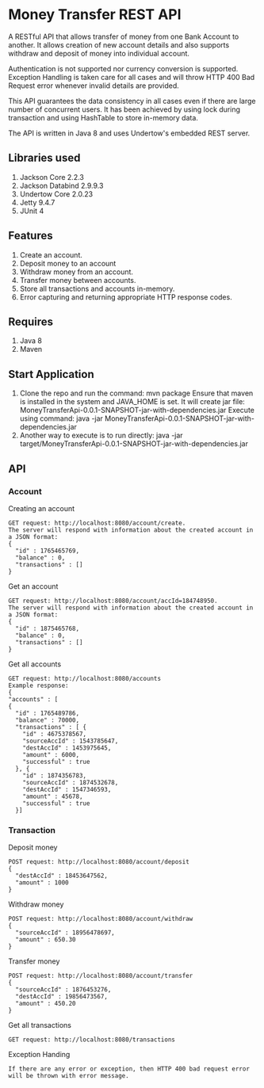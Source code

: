 # Money Transfer REST API

A RESTful API that allows transfer of money from one Bank Account to another. It allows creation of new account details and also supports withdraw and deposit of money into individual account.

Authentication is not supported nor currency conversion is supported. Exception Handling is taken care for all cases and will throw HTTP 400 Bad Request error whenever invalid details are provided. 

This API guarantees the data consistency in all cases even if there are large number of concurrent users. It has been achieved by using lock during transaction and using HashTable to store in-memory data.

The API is written in Java 8 and uses Undertow's embedded REST server.

## Libraries used
1. Jackson Core 2.2.3
2. Jackson Databind 2.9.9.3
3. Undertow Core 2.0.23
4. Jetty 9.4.7
5. JUnit 4

## Features
1. Create an account.
2. Deposit money to an account
3. Withdraw money from an account.
4. Transfer money between accounts.
5. Store all transactions and accounts in-memory.
6. Error capturing and returning appropriate HTTP response codes.

## Requires
1. Java 8
2. Maven

## Start Application
1. Clone the repo and run the command: mvn package
   Ensure that maven is installed in the system and JAVA_HOME is set.
   It will create jar file: MoneyTransferApi-0.0.1-SNAPSHOT-jar-with-dependencies.jar
   Execute using command: java -jar MoneyTransferApi-0.0.1-SNAPSHOT-jar-with-dependencies.jar
2. Another way to execute is to run directly: java -jar target/MoneyTransferApi-0.0.1-SNAPSHOT-jar-with-dependencies.jar

## API
### Account

Creating an account
```
GET request: http://localhost:8080/account/create. 
The server will respond with information about the created account in a JSON format:
{
  "id" : 1765465769,
  "balance" : 0,
  "transactions" : []
}
```

Get an account
```
GET request: http://localhost:8080/account/accId=184748950. 
The server will respond with information about the created account in a JSON format:
{
  "id" : 1875465768,
  "balance" : 0,
  "transactions" : []
}
```

Get all accounts
```
GET request: http://localhost:8080/accounts
Example response:
{
"accounts" : [
{
  "id" : 1765489786,
  "balance" : 70000,
  "transactions" : [ {
    "id" : 4675378567,
    "sourceAccId" : 1543785647,
    "destAccId" : 1453975645,
    "amount" : 6000,
    "successful" : true
  }, {
    "id" : 1874356783,
    "sourceAccId" : 1874532678,
    "destAccId" : 1547346593,
    "amount" : 45678,
    "successful" : true
  }]
 ```
 
### Transaction

Deposit money
```
POST request: http://localhost:8080/account/deposit 
{
  "destAccId" : 18453647562,
  "amount" : 1000
}
```

Withdraw money
```
POST request: http://localhost:8080/account/withdraw 
{
  "sourceAccId" : 18956478697,
  "amount" : 650.30
}
```

Transfer money
```
POST request: http://localhost:8080/account/transfer 
{
  "sourceAccId" : 1876453276,
  "destAccId" : 19856473567,
  "amount" : 450.20
}
```

Get all transactions
```
GET request: http://localhost:8080/transactions
```

Exception Handing
```
If there are any error or exception, then HTTP 400 bad request error will be thrown with error message.  
```

